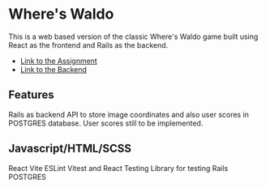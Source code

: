 # Where's Waldo

This is a web based version of the classic Where's Waldo game built using React as the frontend and Rails as the backend.

- [Link to the Assignment](https://www.theodinproject.com/lessons/react-new-where-s-waldo-a-photo-tagging-app)
- [Link to the Backend](https://github.com/ewoknock/whereswaldo-api)

## Features

Rails as backend API to store image coordinates and also user scores in POSTGRES database. User scores still to be implemented.

## Javascript/HTML/SCSS
React
Vite
ESLint
Vitest and React Testing Library for testing
Rails
POSTGRES